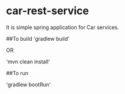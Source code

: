 # car-rest-service
It is simple spring application for Car services.

##To build
'gradlew build'

OR

'mvn clean install'

##To run

'gradlew bootRun'
